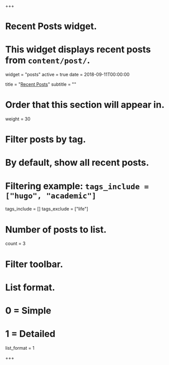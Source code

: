 +++
# Recent Posts widget.
# This widget displays recent posts from `content/post/`.
widget = "posts"
active = true
date = 2018-09-11T00:00:00

title = "[Recent Posts](post)"
subtitle = ""

# Order that this section will appear in.
weight = 30

# Filter posts by tag.
#  By default, show all recent posts.
#  Filtering example: `tags_include = ["hugo", "academic"]`
tags_include = []
tags_exclude = ["life"]

# Number of posts to list.
count = 3

# Filter toolbar.

# List format.
#   0 = Simple
#   1 = Detailed
list_format = 1

+++